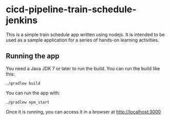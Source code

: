 # cicd-pipeline-train-schedule-jenkins
   
This is a simple train schedule app written using nodejs. It is intended to be used as a sample application for a series of hands-on learning activities.

## Running the app
    
You need a Java JDK 7 or later to run the build. You can run the build like this:

    ./gradlew build

You can run the app with:

    ./gradlew npm_start

Once it is running, you can access it in a browser at [http://localhost:3000](http://localhost:3000)

